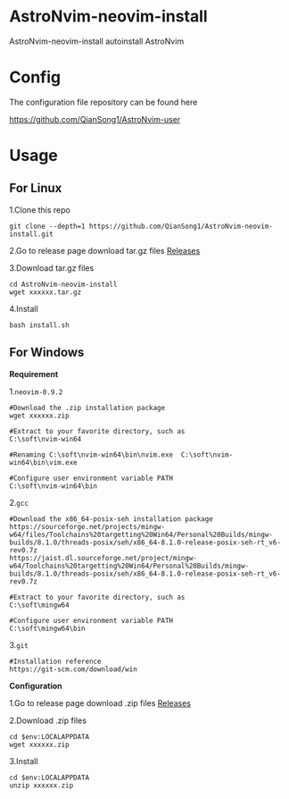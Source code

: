 # AstroNvim-neovim-install
AstroNvim-neovim-install autoinstall AstroNvim



# Config

The configuration file repository can be found here

<https://github.com/QianSong1/AstroNvim-user>



# Usage

## For Linux

1.Clone this repo
```
git clone --depth=1 https://github.com/QianSong1/AstroNvim-neovim-install.git
```

2.Go to release page download tar.gz files
[Releases](https://github.com/QianSong1/AstroNvim-neovim-install/releases)

3.Download tar.gz files

```
cd AstroNvim-neovim-install
wget xxxxxx.tar.gz
```

4.Install
```
bash install.sh
```



## For Windows

**Requirement**

1.`neovim-0.9.2`

```
#Download the .zip installation package
wget xxxxxx.zip

#Extract to your favorite directory, such as
C:\soft\nvim-win64

#Renaming C:\soft\nvim-win64\bin\nvim.exe  C:\soft\nvim-win64\bin\vim.exe

#Configure user environment variable PATH
C:\soft\nvim-win64\bin
```

2.`gcc`

```
#Download the x86_64-posix-seh installation package
https://sourceforge.net/projects/mingw-w64/files/Toolchains%20targetting%20Win64/Personal%20Builds/mingw-builds/8.1.0/threads-posix/seh/x86_64-8.1.0-release-posix-seh-rt_v6-rev0.7z
https://jaist.dl.sourceforge.net/project/mingw-w64/Toolchains%20targetting%20Win64/Personal%20Builds/mingw-builds/8.1.0/threads-posix/seh/x86_64-8.1.0-release-posix-seh-rt_v6-rev0.7z

#Extract to your favorite directory, such as
C:\soft\mingw64

#Configure user environment variable PATH
C:\soft\mingw64\bin
```

3.`git`

```
#Installation reference
https://git-scm.com/download/win
```



**Configuration**

1.Go to release page download .zip files
[Releases](https://github.com/QianSong1/AstroNvim-neovim-install/releases)

2.Download .zip files

```
cd $env:LOCALAPPDATA
wget xxxxxx.zip
```

3.Install

```
cd $env:LOCALAPPDATA
unzip xxxxxx.zip
```


